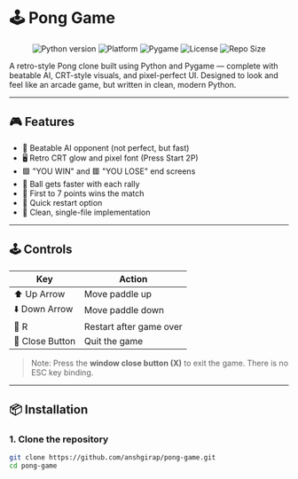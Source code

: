 # 🕹️ Pong Game

<p align="center">
  <img alt="Python version" src="https://img.shields.io/badge/Python-3.11-blue.svg?style=flat-square&logo=python">
  <img alt="Platform" src="https://img.shields.io/badge/Platform-Windows%20%7C%20Linux-lightgrey.svg?style=flat-square&logo=windows">
  <img alt="Pygame" src="https://img.shields.io/badge/Built%20with-Pygame-yellow.svg?style=flat-square&logo=pygame">
  <img alt="License" src="https://img.shields.io/github/license/anshgirap/pong-game?style=flat-square&color=brightgreen">
  <img alt="Repo Size" src="https://img.shields.io/github/repo-size/anshgirap/pong-game?style=flat-square&color=orange">
</p>

A retro-style Pong clone built using Python and Pygame — complete with beatable AI, CRT-style visuals, and pixel-perfect UI. Designed to look and feel like an arcade game, but written in clean, modern Python.

---

## 🎮 Features

- 🧠 Beatable AI opponent (not perfect, but fast)
- 🖥️ Retro CRT glow and pixel font (Press Start 2P)
- 🟩 "YOU WIN" and 🟥 "YOU LOSE" end screens
- 🎯 Ball gets faster with each rally
- 🏁 First to 7 points wins the match
- 🔁 Quick restart option
- 💾 Clean, single-file implementation

---

## 🕹️ Controls

| Key             | Action                  |
| --------------- | ----------------------- |
| ⬆️ Up Arrow     | Move paddle up          |
| ⬇️ Down Arrow   | Move paddle down        |
| 🔁 R            | Restart after game over |
| 🔴 Close Button | Quit the game           |

> Note: Press the **window close button (X)** to exit the game. There is no ESC key binding.

---

## 📦 Installation

### 1. Clone the repository

```bash
git clone https://github.com/anshgirap/pong-game.git
cd pong-game
```
